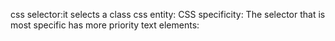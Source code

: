 css selector:it selects a class
css entity:
CSS specificity: The selector that is most specific has more priority
text elements: